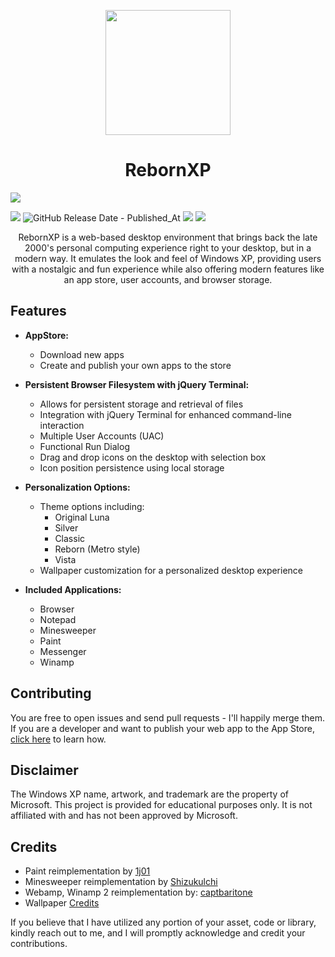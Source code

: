 

<p align="center">
<img src="https://i.ibb.co/drj1RSf/rebornxp.png" width="200"><p align="center"></p>
<h1 align="center">RebornXP</h1>
<p align="center">
  
  [![](https://dcbadge.vercel.app/api/server/TUVZWcCQHm)](https://discord.gg/TUVZWcCQHm)
  
<a href="https://opensource.org/license/gpl-3-0/"><img src="https://img.shields.io/badge/License-GPL-green.svg?style=for-the-badge"></a>
<img alt="GitHub Release Date - Published_At" src="https://img.shields.io/github/release-date/shoaib-jamal/rebornxp?style=for-the-badge">
<a href="https://github.com/shoaib-jamal/rebornxp/stargazers"><img src="https://img.shields.io/github/stars/shoaib-jamal/rebornxp?label=GitHub%20Stars&style=for-the-badge"></a>
<a href="https://github.com/shoaib-jamal/rebornxp/network/members"><img src="https://img.shields.io/github/forks/shoaib-jamal/rebornxp?style=for-the-badge"></a>

</p>

<p align="center">RebornXP is a web-based desktop environment that brings back the late 2000's personal computing experience right to your desktop, but in a modern way. It emulates the look and feel of Windows XP, providing users with a nostalgic and fun experience while also offering modern features like an app store, user accounts, and browser storage.
  </p>

## Features

- **AppStore:**
  - Download new apps
  - Create and publish your own apps to the store

- **Persistent Browser Filesystem with jQuery Terminal:**
  - Allows for persistent storage and retrieval of files
  - Integration with jQuery Terminal for enhanced command-line interaction
  - Multiple User Accounts (UAC)
  - Functional Run Dialog
  - Drag and drop icons on the desktop with selection box
  - Icon position persistence using local storage

- **Personalization Options:**
  - Theme options including:
    - Original Luna
    - Silver
    - Classic
    - Reborn (Metro style)
    - Vista
  - Wallpaper customization for a personalized desktop experience

- **Included Applications:**
  - Browser
  - Notepad
  - Minesweeper
  - Paint
  - Messenger
  - Winamp


## Contributing

You are free to open issues and send pull requests - I'll happily merge them. If you are a developer and want to publish your web app to the App Store, [click here](https://github.com/shoaib-jamal/app-guide) to learn how.

## Disclaimer

The Windows XP name, artwork, and trademark are the property of Microsoft. This project is provided for educational purposes only. It is not affiliated with and has not been approved by Microsoft.

## Credits

- Paint reimplementation by [1j01](https://github.com/1j01)
- Minesweeper reimplementation by [Shizukulchi](https://github.com/ShizukuIchi/minesweeper)
- Webamp, Winamp 2 reimplementation by: [captbaritone](https://github.com/captbaritone/webamp)
- Wallpaper [Credits](https://github.com/shoaib-jamal/rebornxp/blob/35fe5ed04f58668b3f859b2463de4f36bd5ead8f/system/themes/wallpapers/credits.md)

If you believe that I have utilized any portion of your asset, code or library, kindly reach out to me, and I will promptly acknowledge and credit your contributions.

